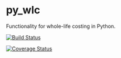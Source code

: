 py_wlc
======

Functionality for whole-life costing in Python.

[![Build Status](https://travis-ci.org/textbook/py_wlc.svg?branch=develop)](https://travis-ci.org/textbook/py_wlc)

[![Coverage Status](https://coveralls.io/repos/textbook/py_wlc/badge.png?branch=develop)](https://coveralls.io/r/textbook/py_wlc?branch=develop)
